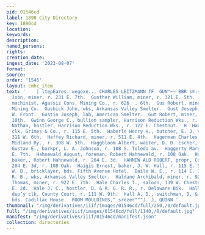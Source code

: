 ```yaml
---
pid: 01546cd
label: 1890 City Directory
key: 1890cd
location: 
keywords: 
description: 
named_persons: 
rights: 
creation_date: 
ingest_date: '2023-08-07'
format: 
source: 
order: '1546'
layout: cmhc_item
text: '    | ltepEares. wegoxe... CHARLES LEITZMANN fF  GUN™~— BBR s®:~<“<‘iz AA  Gunson
  Jobn, miner, r. 231 E. 7th.  Gunther William, miner, r. 321 E. 5th.  Gurtler Robert,
  machinist, Agassiz Cons. Mining Co., r. 626  . 6th.  Gus Robert, miner, Sulphide
  Mining Co.  Gushick John, wks, Arkansas Valley Smelter.  Gust Joseph, lab, r. 211
  W. Front.  Gustin Joseph, lab, American Smelter.  Gut Robert, miner, r. 417 EH.
  10th.  Gwinn George C., bullion sampler, Harrison Reduction Wks., r. 125 BE. 2d.  Gwinn
  Nathan, hostler, Harrison Reduction Wks., r. 122 E. Chestnut.  H  Haberkost William,
  clk, Grimes & Co., r. 115 E. 5th.  Haberle Henry H., butcher, E. J. Van Camp, r.
  311 W. 6th.  Haffey Richard, miner, r. 511 E. 4th.  Hagerman Charles, lab, Colo.
  Midland Ry., r. 308 W. 5th.  Haggbloom Albert, waiter, D. D. Escher, 112 W. 2d.  Haggbloom
  Gustav E., barkpr, L. A. Johnson, r. 108 S. Toledo av.  Haggerty Mary Mrs., r. 801
  E. 7th.  Hahnewald August, foreman, Robert Hahnewald, r. 108 Oak.  Hahnewald Max,
  baker,, Robert Hahnewald, r. 204 E. 3d.  HAHNEW ALD ROBERT, propr, Colorado Bakery,
  204 E. 3d, r. 108 Oak.  Haigis Ernest, baker, J. W. Hall, r. 115 E. 5th.  Haile
  W. B., bricklayer, bds. Fifth Avenue Hotel.  Baile W. E., r. 114 E. 7th.  Haines
  R. B., wks, Arkansas Valley Smelter.  Haldane Archibald, miner, r. 925 E. 7th.  Haldane
  Thomas, miner, r. 922 E. 7th.  Hale Charles T., saloon, 139 W. Chestnut, r. 123
  E. 2d.  Hale J. C., hostler, D. & R. G. R. R., r. Delaware Bik.  Hall Augustus J.,
  dep’y clk, County Court, r. 111 W. 9th.  Hall A. D., switchman, D. & R. G. R. R.,
  bds. Cadillac House.  ROOM MOULDINGS,“ srezer"""J. J, QUINN '
thumbnail: "/img/derivatives/iiif/images/01546cd/full/250,/0/default.jpg"
full: "/img/derivatives/iiif/images/01546cd/full/1140,/0/default.jpg"
manifest: "/img/derivatives/iiif/01546cd/manifest.json"
collection: directories
---
```


